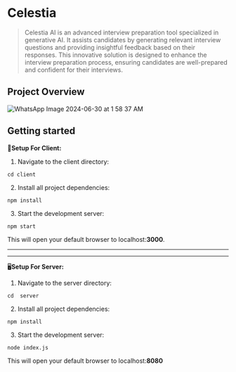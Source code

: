 # Celestia
>  Celestia AI is an advanced interview preparation tool specialized in generative AI. It assists candidates by generating relevant interview questions and providing insightful feedback based on their responses. This innovative solution is designed to enhance the interview preparation process, ensuring candidates are well-prepared and confident for their interviews.
> 
## Project Overview
![WhatsApp Image 2024-06-30 at 1 58 37 AM](https://github.com/SmritiSadhu/Celestia/assets/103137871/86826719-8d1f-4ea0-8086-7a116b7cb91f)
## Getting started
:bust_in_silhouette:**Setup For Client:**
1. Navigate to the client directory:
```
cd client
```
2. Install all project dependencies:
```
npm install
```
3. Start the development server:
```
npm start
```
This will open your default browser to localhost:**3000**.


---

---


:desktop_computer:**Setup For Server:**
1. Navigate to the server directory:
```
cd  server
```
2. Install all project dependencies:
```
npm install
```
3. Start the development server:
```
node index.js
```
This will open your default browser to localhost:**8080**

